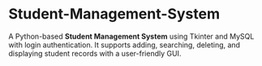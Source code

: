 # Student-Management-System
A Python-based **Student Management System** using Tkinter and MySQL with login authentication. It supports adding, searching, deleting, and displaying student records with a user-friendly GUI.
